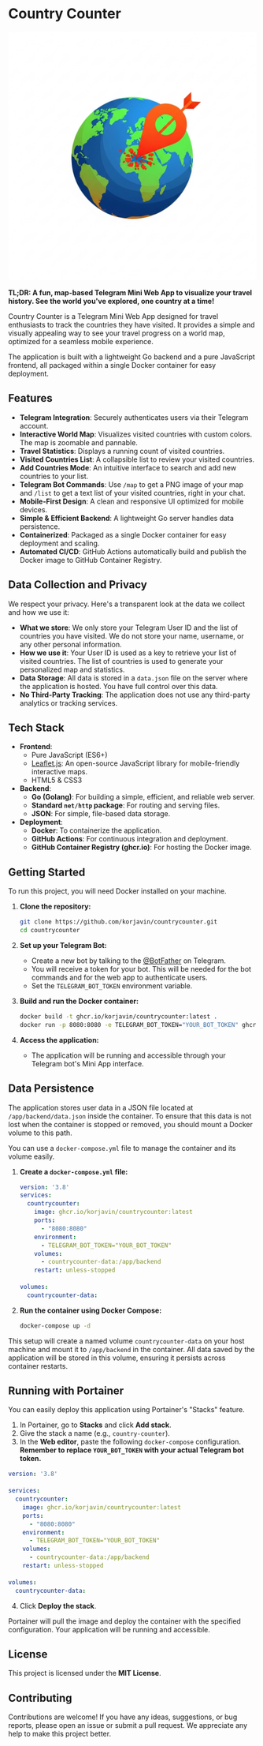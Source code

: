# Country Counter

[![Logo](logo.png)](https://github.com/korjavin/countrycounter)

**TL;DR: A fun, map-based Telegram Mini Web App to visualize your travel history. See the world you've explored, one country at a time!**

Country Counter is a Telegram Mini Web App designed for travel enthusiasts to track the countries they have visited. It provides a simple and visually appealing way to see your travel progress on a world map, optimized for a seamless mobile experience.

The application is built with a lightweight Go backend and a pure JavaScript frontend, all packaged within a single Docker container for easy deployment.

## Features

-   **Telegram Integration**: Securely authenticates users via their Telegram account.
-   **Interactive World Map**: Visualizes visited countries with custom colors. The map is zoomable and pannable.
-   **Travel Statistics**: Displays a running count of visited countries.
-   **Visited Countries List**: A collapsible list to review your visited countries.
-   **Add Countries Mode**: An intuitive interface to search and add new countries to your list.
-   **Telegram Bot Commands**: Use `/map` to get a PNG image of your map and `/list` to get a text list of your visited countries, right in your chat.
-   **Mobile-First Design**: A clean and responsive UI optimized for mobile devices.
-   **Simple & Efficient Backend**: A lightweight Go server handles data persistence.
-   **Containerized**: Packaged as a single Docker container for easy deployment and scaling.
-   **Automated CI/CD**: GitHub Actions automatically build and publish the Docker image to GitHub Container Registry.

## Data Collection and Privacy

We respect your privacy. Here's a transparent look at the data we collect and how we use it:

-   **What we store**: We only store your Telegram User ID and the list of countries you have visited. We do not store your name, username, or any other personal information.
-   **How we use it**: Your User ID is used as a key to retrieve your list of visited countries. The list of countries is used to generate your personalized map and statistics.
-   **Data Storage**: All data is stored in a `data.json` file on the server where the application is hosted. You have full control over this data.
-   **No Third-Party Tracking**: The application does not use any third-party analytics or tracking services.

## Tech Stack

-   **Frontend**:
    -   Pure JavaScript (ES6+)
    -   [Leaflet.js](https://leafletjs.com/): An open-source JavaScript library for mobile-friendly interactive maps.
    -   HTML5 & CSS3
-   **Backend**:
    -   **Go (Golang)**: For building a simple, efficient, and reliable web server.
    -   **Standard `net/http` package**: For routing and serving files.
    -   **JSON**: For simple, file-based data storage.
-   **Deployment**:
    -   **Docker**: To containerize the application.
    -   **GitHub Actions**: For continuous integration and deployment.
    -   **GitHub Container Registry (ghcr.io)**: For hosting the Docker image.

## Getting Started

To run this project, you will need Docker installed on your machine.

1.  **Clone the repository:**
    ```sh
    git clone https://github.com/korjavin/countrycounter.git
    cd countrycounter
    ```

2.  **Set up your Telegram Bot:**
    -   Create a new bot by talking to the [@BotFather](https://t.me/BotFather) on Telegram.
    -   You will receive a token for your bot. This will be needed for the bot commands and for the web app to authenticate users.
    -   Set the `TELEGRAM_BOT_TOKEN` environment variable.

3.  **Build and run the Docker container:**
    ```sh
    docker build -t ghcr.io/korjavin/countrycounter:latest .
    docker run -p 8080:8080 -e TELEGRAM_BOT_TOKEN="YOUR_BOT_TOKEN" ghcr.io/korjavin/countrycounter:latest
    ```

4.  **Access the application:**
    -   The application will be running and accessible through your Telegram bot's Mini App interface.

## Data Persistence

The application stores user data in a JSON file located at `/app/backend/data.json` inside the container. To ensure that this data is not lost when the container is stopped or removed, you should mount a Docker volume to this path.

You can use a `docker-compose.yml` file to manage the container and its volume easily.

1.  **Create a `docker-compose.yml` file:**
    ```yml
    version: '3.8'
    services:
      countrycounter:
        image: ghcr.io/korjavin/countrycounter:latest
        ports:
          - "8080:8080"
        environment:
          - TELEGRAM_BOT_TOKEN="YOUR_BOT_TOKEN"
        volumes:
          - countrycounter-data:/app/backend
        restart: unless-stopped

    volumes:
      countrycounter-data:
    ```

2.  **Run the container using Docker Compose:**
    ```sh
    docker-compose up -d
    ```

This setup will create a named volume `countrycounter-data` on your host machine and mount it to `/app/backend` in the container. All data saved by the application will be stored in this volume, ensuring it persists across container restarts.

## Running with Portainer

You can easily deploy this application using Portainer's "Stacks" feature.

1.  In Portainer, go to **Stacks** and click **Add stack**.
2.  Give the stack a name (e.g., `country-counter`).
3.  In the **Web editor**, paste the following `docker-compose` configuration. **Remember to replace `YOUR_BOT_TOKEN` with your actual Telegram bot token.**

```yml
version: '3.8'

services:
  countrycounter:
    image: ghcr.io/korjavin/countrycounter:latest
    ports:
      - "8080:8080"
    environment:
      - TELEGRAM_BOT_TOKEN="YOUR_BOT_TOKEN"
    volumes:
      - countrycounter-data:/app/backend
    restart: unless-stopped

volumes:
  countrycounter-data:
```

4.  Click **Deploy the stack**.

Portainer will pull the image and deploy the container with the specified configuration. Your application will be running and accessible.

## License

This project is licensed under the **MIT License**.

## Contributing

Contributions are welcome! If you have any ideas, suggestions, or bug reports, please open an issue or submit a pull request. We appreciate any help to make this project better.
